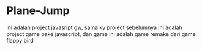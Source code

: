 # Plane-Jump
ini adalah project javasript gw, sama ky project sebelumnya ini adalah project game pake javascript, dan game ini adalah game remake dari game flappy bird
